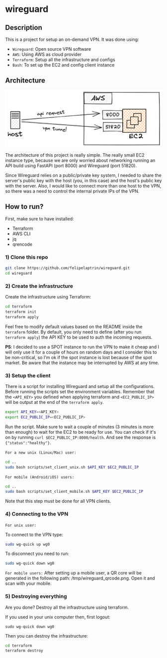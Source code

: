 # wireguard

## Description
This is a project for setup an on-demand VPN. It was done using:
- `Wireguard`: Open source VPN software
- `AWS`: Using AWS as cloud provider
- `Terraform`: Setup all the infrastructure and configs
- `Bash`: To set up the EC2 and config client instance

## Architecture

![Architecture](docs/architecture.png)

The architecture of this project is really simple. The really small EC2 instance type, because we are only worried about networking running an API build using FastAPI (port 8000) and Wireguard (port 51820).

Since Wireguard relies on a public/private key system, I needed to share the server's public key with the host (you, in this case) and the host's public key with the server. Also, I would like to connect more than one host to the VPN, so there was a need to control the internal private IPs of the VPN.

## How to run?
First, make sure to have installed:
- Terraform
- AWS CLI
- jq
- qrencode

### 1) **Clone this repo**
```sh
git clone https://github.com/felipelaptrin/wireguard.git
cd wireguard
```

### 2) **Create the infrastructure**
Create the infrastructure using Terraform:
```sh
cd terraform
terraform init
terraform apply
```

Feel free to modify default values based on the README inside the `terraform` folder. By default, you only need to define (after you run `terraform apply`) the API KEY to be used to auth the incoming requests.

**PS**: I decided to use a SPOT instance to run the VPN to make it cheap and I will only use it for a couple of hours on random days and I consider this to be non-critical, so I'm ok if the spot instance is lost because of the spot market. Be aware that the instance may be interrupted by AWS at any time.

### 3) **Setup the client**
There is a script for installing Wireguard and setup all the configurations. Before running the scripts set the environment variables. Remember that the `<API_KEY>` you defined when applying terraform and `<EC2_PUBLIC_IP>` will be output at the end of the `terraform apply`.
```sh
export API_KEY=<API_KEY>
export EC2_PUBLIC_IP=<EC2_PUBLIC_IP>
```

Run the script. Make sure to wait a couple of minutes (3 minutes is more than enough) to wait for the EC2 to be ready for use. You can check if it's on by running `curl $EC2_PUBLIC_IP:8000/health`. And see the response is `{"status":"healthy"}`.

`For a new unix (Linux/Mac) user:`
```sh
cd ..
sudo bash scripts/set_client_unix.sh $API_KEY $EC2_PUBLIC_IP
```

`For mobile (Android/iOS) users:`
```sh
cd ..
sudo bash scripts/set_client_mobile.sh $API_KEY $EC2_PUBLIC_IP
```

Note that this step must be done for all VPN clients.

### 4) **Connecting to the VPN**

`For unix user:`

To connect to the VPN type:
```sh
sudo wg-quick up wg0
```
To disconnect you need to run:
```sh
sudo wg-quick down wg0
```

`For mobile users:`
After setting up a mobile user, a QR core will be generated in the following path: /tmp/wireguard_qrcode.png. Open it and scan with your mobile.

### 5) **Destroying everything**
Are you done? Destroy all the infrastructure using terraform.

If you used in your unix computer then, first logout:
```
sudo wg-quick down wg0
```

Then you can destroy the infrastructure:
```sh
cd terraform
terraform destroy
```
